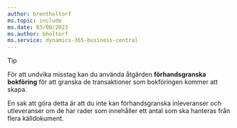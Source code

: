 ```yaml
---
author: brentholtorf
ms.topic: include
ms.date: 03/08/2023
ms.author: bholtorf
ms.service: dynamics-365-business-central
---
```


> [!TIP]
> För att undvika misstag kan du använda åtgärden **förhandsgranska bokföring** för att granska de transaktioner som bokföringen kommer att skapa. 
> 
> En sak att göra detta är att du inte kan förhandsgranska inleveranser och utleveranser om de har rader som innehåller ett antal som ska hanteras från flera källdokument.
